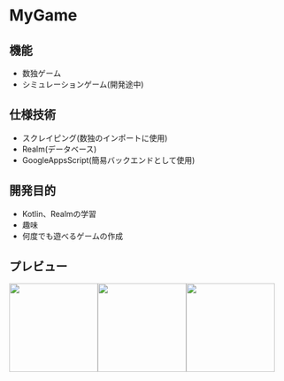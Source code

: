 # MyGame

## 機能
* 数独ゲーム
* シミュレーションゲーム(開発途中)

## 仕様技術
* スクレイピング(数独のインポートに使用)
* Realm(データベース)
* GoogleAppsScript(簡易バックエンドとして使用)

## 開発目的
* Kotlin、Realmの学習
* 趣味
* 何度でも遊べるゲームの作成

## プレビュー
<img src="https://user-images.githubusercontent.com/85630292/121446046-ac3ba200-c9cd-11eb-9e60-3bd1e86d9540.png" width="160"><img src="https://user-images.githubusercontent.com/85630292/121446049-acd43880-c9cd-11eb-94c2-db3fda15e516.png" width="160"><img src="https://user-images.githubusercontent.com/85630292/121445909-5961ea80-c9cd-11eb-8a92-0b1edfc116fe.png" width="160">
